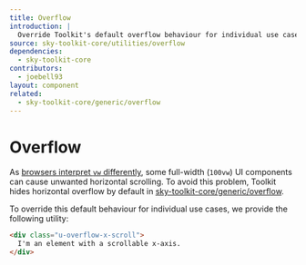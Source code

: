 ```yaml
---
title: Overflow
introduction: |
  Override Toolkit's default overflow behaviour for individual use cases.
source: sky-toolkit-core/utilities/overflow
dependencies:
  - sky-toolkit-core
contributors:
  - joebell93
layout: component
related:
  - sky-toolkit-core/generic/overflow
---
```


# Overflow

As 
[browsers interpret `vw` differently](https://caniuse.com/#feat=viewport-units), 
some full-width (`100vw`) UI components can cause unwanted horizontal scrolling. 
To avoid this problem, Toolkit hides horizontal overflow by default in
[sky-toolkit-core/generic/overflow](../../generic/_overflow.scss).

To override this default behaviour for individual use cases, we provide the
following utility:

```html
<div class="u-overflow-x-scroll">
  I'm an element with a scrollable x-axis.
</div>
```
